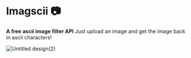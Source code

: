 # Imagscii 📷

**A free ascii image filter API** Just upload an image and get the image back in ascii characters!

![Untitled design(2)](https://user-images.githubusercontent.com/85095943/156199496-ffe9f1ad-8a88-40aa-8e85-915332053e9f.png)
